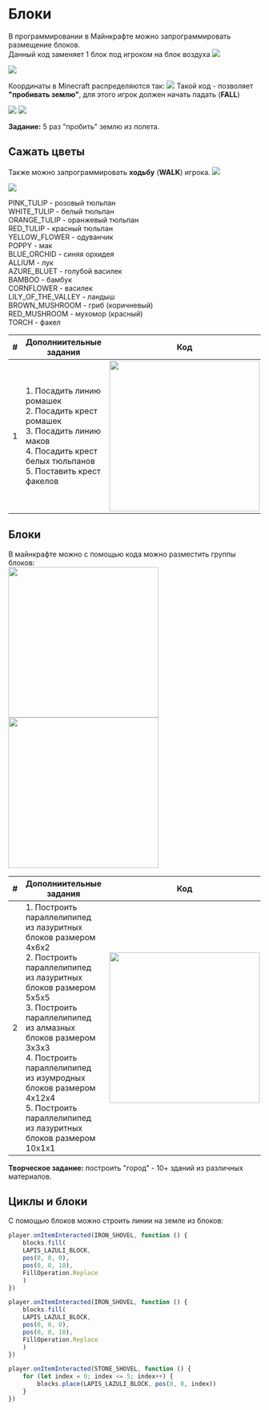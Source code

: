 # Блоки
В программировании в Майнкрафте можно запрограммировать размещение блоков.  
Данный код заменяет 1 блок под игроком на блок воздуха
<img src = "img/flying01.png">  

<img src = "img/flying01.gif">




Координаты в Minecraft распределяются так:
<img src = "img/blocks_xyz.jpg">
Такой код - позволяет **"пробивать землю"**, для этого игрок должен начать падать (**FALL**)


<img src = "img/flying02.png">  


<img src = "img/flying02.gif">

**Задание:**
5 раз "пробить" землю из полета.

##  Сажать цветы
Также можно запрограммировать **ходьбу** (**WALK**) игрока.
<img src = "img/walk03.png">  


<img src = "img/walk01.gif">

PINK_TULIP - розовый тюльпан  
WHITE_TULIP - белый тюльпан  
ORANGE_TULIP - оранжевый тюльпан  
RED_TULIP - красный тюльпан  
YELLOW_FLOWER - одуванчик  
POPPY - мак  
BLUE_ORCHID - синяя орхидея  
ALLIUM - лук  
AZURE_BLUET - голубой василек  
BAMBOO - бамбук  
CORNFLOWER - василек  
LILY_OF_THE_VALLEY - ландыш  
BROWN_MUSHROOM - гриб (коричневый)   
RED_MUSHROOM - мухомор (красный)  
TORCH - факел  

|#|Дополниительные задания|Код|внешний вид|
|---|---|---|---|
|1|1. Посадить линию ромашек <br>2. Посадить крест ромашек<br>3. Посадить линию маков<br>4. Посадить крест белых тюльпанов<br>5. Поставить крест факелов|<img src = "img/walk03.png" width = 300>  |<img src = "img/walk01.png" width=200><img src = "img/walk02.png" width=50>|

## Блоки
В майнкрафте можно с помощью кода можно разместить группы блоков:  
<img src = "img/block02.png" width = 300>  
<img src = "img/block01.png" width = 300>  

|#|Дополниительные задания|Код|внешний вид|
|---|---|---|---|
|2|1. Построить параллелипипед из лазуритных блоков размером 4х6х2<br>2. Построить параллелипипед из лазуритных блоков размером 5х5х5<br>3. Построить параллелипипед из алмазных блоков размером 3х3х3<br>4. Построить параллелипипед из изумродных блоков размером 4х12х4<br>5. Построить параллелипипед из лазуритных блоков размером 10х1х1<br>|<img src = "img/block02.png" width = 300> |<img src = "img/block01.png" width = 200>|

**Творческое задание:** построить "город" - 10+ зданий из различных материалов.


## Циклы и блоки

С помощью блоков можно строить линии на земле из блоков: 
```js
player.onItemInteracted(IRON_SHOVEL, function () {
    blocks.fill(
    LAPIS_LAZULI_BLOCK,
    pos(0, 0, 0),
    pos(0, 0, 10),
    FillOperation.Replace
    )
})

```

```js
player.onItemInteracted(IRON_SHOVEL, function () {
    blocks.fill(
    LAPIS_LAZULI_BLOCK,
    pos(0, 0, 0),
    pos(0, 0, 10),
    FillOperation.Replace
    )
})
```

```js
player.onItemInteracted(STONE_SHOVEL, function () {
    for (let index = 0; index <= 5; index++) {
        blocks.place(LAPIS_LAZULI_BLOCK, pos(0, 0, index))
    }
})
```
